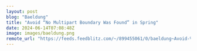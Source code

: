```yaml
---
layout: post
blog: "Baeldung"
title: "Avoid “No Multipart Boundary Was Found” in Spring"
date: 2024-06-14T07:08:48Z
image: images/baeldung.png
remote_url: "https://feeds.feedblitz.com/~/899455061/0/baeldung~Avoid-%e2%80%9cNo-Multipart-Boundary-Was-Found%e2%80%9d-in-Spring"
---
```

